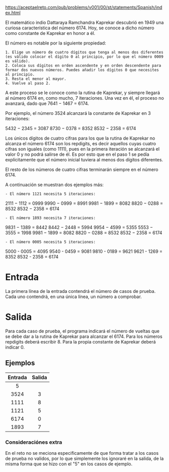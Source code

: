 https://aceptaelreto.com/pub/problems/v001/00/st/statements/Spanish/index.html

El matemático indio Dattaraya Ramchandra Kaprekar descubrió en 1949 una curiosa característica del número 6174. Hoy, se conoce a dicho número como constante de Kaprekar en honor a él.

El número es notable por la siguiente propiedad:

    1. Elige un número de cuatro dígitos que tenga al menos dos diferentes (es válido colocar el dígito 0 al principio, por lo que el número 0009 es válido).
    2. Coloca sus dígitos en orden ascendente y en orden descendente para formar dos nuevos números. Puedes añadir los dígitos 0 que necesites al principio.
    3. Resta el menor al mayor.
    4. Vuelve al paso 2.

A este proceso se le conoce como la rutina de Kaprekar, y siempre llegará al número 6174 en, como mucho, 7 iteraciones. Una vez en él, el proceso no avanzará, dado que 7641 − 1467 = 6174.

Por ejemplo, el número 3524 alcanzará la constante de Kaprekar en 3 iteraciones:

5432 − 2345 = 3087
8730 − 0378 = 8352
8532 − 2358 = 6174

Los únicos dígitos de cuatro cifras para los que la rutina de Kaprekar no alcanza el número 6174 son los repdigits, es decir aquellos cuyas cuatro cifras son iguales (como 1111), pues en la primera iteración se alcanzará el valor 0 y no podrá salirse de él. Es por esto que en el paso 1 se pedía explícitamente que el número inicial tuviera al menos dos dígitos diferentes.

El resto de los números de cuatro cifras terminarán siempre en el número 6174.

A continuación se muestran dos ejemplos más:

    - El número 1121 necesita 5 iteraciones:

2111 − 1112 = 0999
9990 − 0999 = 8991
9981 − 1899 = 8082
8820 − 0288 = 8532
8532 − 2358 = 6174

    - El número 1893 necesita 7 iteraciones:

9831 − 1389 = 8442
8442 − 2448 = 5994
9954 − 4599 = 5355
5553 − 3555 = 1998
9981 − 1899 = 8082
8820 − 0288 = 8532
8532 − 2358 = 6174

    - El número 0005 necesita 5 iteraciones:

5000 - 0005 = 4095
9540 - 0459 = 9081
9810 - 0189 = 9621
9621 - 1269 = 8352
8532 - 2358 = 6174

# Entrada

La primera línea de la entrada contendrá el número de casos de prueba. Cada uno contendrá, en una única línea, un número a comprobar.

# Salida

Para cada caso de prueba, el programa indicará el número de vueltas que se debe dar a la rutina de Kaprekar para alcanzar el 6174. Para los números repdigits deberá escribir 8. Para la propia constante de Kaprekar deberá indicar 0.

## Ejemplos

| Entrada | Salida |
| :-----: | :----: |
|    5    |        |
|  3524   |   3    |
|  1111   |   8    |
|  1121   |   5    |
|  6174   |   0    |
|  1893   |   7    |

### Consideraciónes extra

En el reto no se meciona especificamente de que forma tratar a los casos de prueba no validos, por lo que simplemente los ignoraré en la salida, de la misma forma que se hizo con el "5" en los casos de ejemplo.
